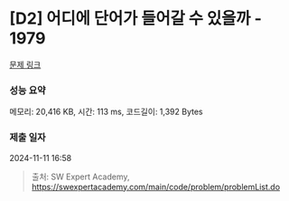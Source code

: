 # [D2] 어디에 단어가 들어갈 수 있을까 - 1979 

[문제 링크](https://swexpertacademy.com/main/code/problem/problemDetail.do?contestProbId=AV5PuPq6AaQDFAUq) 

### 성능 요약

메모리: 20,416 KB, 시간: 113 ms, 코드길이: 1,392 Bytes

### 제출 일자

2024-11-11 16:58



> 출처: SW Expert Academy, https://swexpertacademy.com/main/code/problem/problemList.do